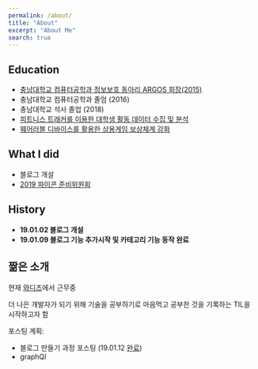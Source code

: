 ```yaml
---
permalink: /about/
title: "About"
excerpt: "About Me"
search: true
---
```


## Education
 - [충남대학교 컴퓨터공학과 정보보호 동아리 ARGOS 회장(2015)](http://www.argos.or.kr/index.php?mid=history)
 - 충남대학교 컴퓨터공학과 졸엄 (2016)
 - 충남대학교 석사 졸업 (2018)
 - [피트니스 트래커를 이용한 대학생 활동 데이터 수집 및 분석](http://www.dbpia.co.kr/Journal/ArticleDetail/NODE07115887)
 - [웨어러블 디바이스를 활용한 상용게임 보상체계 강화](http://dcollection.cnu.ac.kr/srch/srchDetail/000000075216)

## What I did
 - 블로그 개설
 - [2019 파이콘 준비위원회](https://www.pycon.kr/contribute/staff)

## History
* **19.01.02 블로그 개설**
* **19.01.09 블로그 기능 추가시작 및 카테고리 기능 동작 완료**

## 짦은 소개
현재 [와디즈](www.wadiz.kr)에서 근무중

더 나은 개발자가 되기 위해 기술을 공부하기로 마음먹고 공부한 것을 기록하는 TIL을 시작하고자 함

포스팅 계획:
  * 블로그 만들기 과정 포스팅 (19.01.12 [완료]())
  * graphQl
